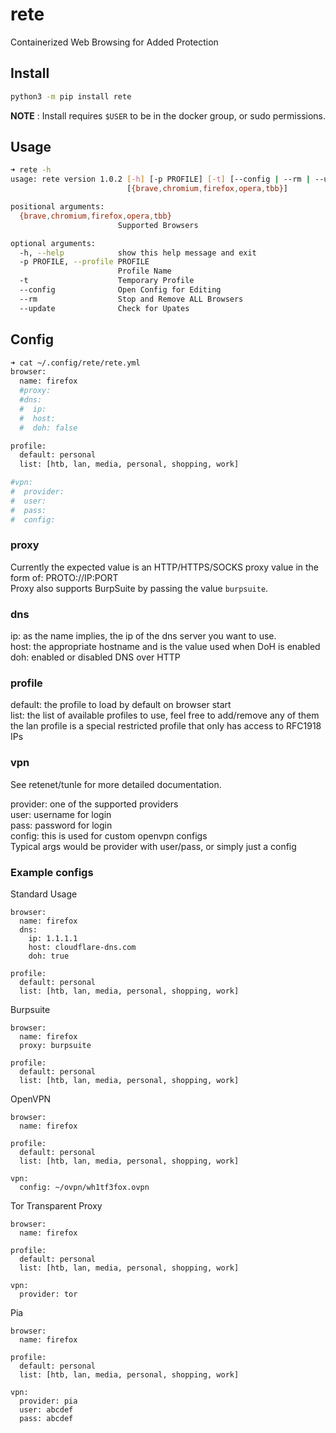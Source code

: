 # rete
Containerized Web Browsing for Added Protection 

##  Install

```bash
python3 -m pip install rete
```

**NOTE** : Install requires `$USER` to be in the docker group, or sudo permissions.


## Usage

```bash
➜ rete -h      
usage: rete version 1.0.2 [-h] [-p PROFILE] [-t] [--config | --rm | --update]
                          [{brave,chromium,firefox,opera,tbb}]

positional arguments:
  {brave,chromium,firefox,opera,tbb}
                        Supported Browsers

optional arguments:
  -h, --help            show this help message and exit
  -p PROFILE, --profile PROFILE
                        Profile Name
  -t                    Temporary Profile
  --config              Open Config for Editing
  --rm                  Stop and Remove ALL Browsers
  --update              Check for Upates

```

## Config
```bash
➜ cat ~/.config/rete/rete.yml
browser:
  name: firefox
  #proxy:
  #dns:
  #  ip: 
  #  host:
  #  doh: false

profile:
  default: personal
  list: [htb, lan, media, personal, shopping, work]

#vpn:
#  provider:
#  user:
#  pass:
#  config: 
```

### proxy
  Currently the expected value is an HTTP/HTTPS/SOCKS proxy value in the form of: PROTO://IP:PORT </br>
  Proxy also supports BurpSuite by passing the value `burpsuite`.

### dns
  ip: as the name implies, the ip of the dns server you want to use.</br>
  host: the appropriate hostname and is the value used when DoH is enabled</br>
  doh: enabled or disabled DNS over HTTP

### profile
default: the profile to load by default on browser start</br>
list: the list of available profiles to use, feel free to add/remove any of them</br>
 the lan profile is a special restricted profile that only has access to RFC1918 IPs

### vpn
 See retenet/tunle for more detailed documentation.</br>
 
 provider: one of the supported providers</br>
 user: username for login</br>
 pass: password for login</br>
 config: this is used for custom openvpn configs</br>
 Typical args would be provider with user/pass, or simply just a config</br>

### Example configs

Standard Usage
```
browser:
  name: firefox
  dns:
    ip: 1.1.1.1
    host: cloudflare-dns.com
    doh: true

profile:
  default: personal
  list: [htb, lan, media, personal, shopping, work]
```

Burpsuite
```
browser:
  name: firefox
  proxy: burpsuite

profile:
  default: personal
  list: [htb, lan, media, personal, shopping, work]
```

OpenVPN
```
browser:
  name: firefox

profile:
  default: personal
  list: [htb, lan, media, personal, shopping, work]

vpn:
  config: ~/ovpn/wh1tf3fox.ovpn
```

Tor Transparent Proxy
```
browser:
  name: firefox

profile:
  default: personal
  list: [htb, lan, media, personal, shopping, work]

vpn:
  provider: tor
```

Pia
```
browser:
  name: firefox

profile:
  default: personal
  list: [htb, lan, media, personal, shopping, work]

vpn:
  provider: pia
  user: abcdef
  pass: abcdef
```
